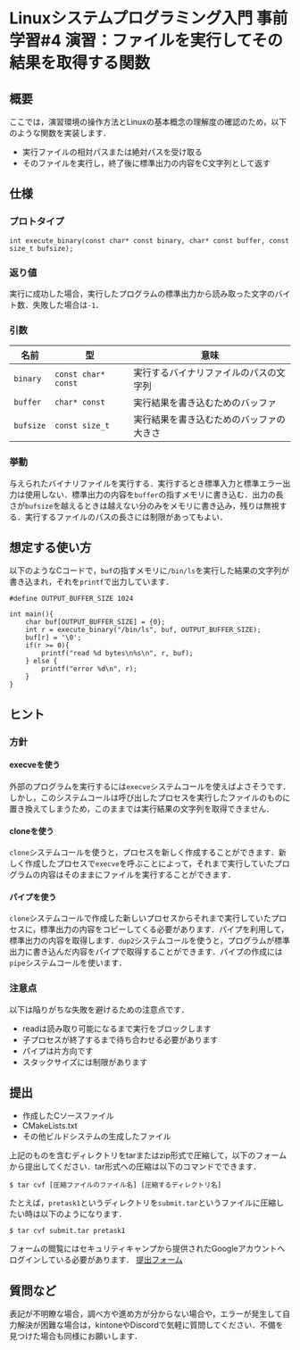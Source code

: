 # Linuxシステムプログラミング入門 事前学習#4 演習：ファイルを実行してその結果を取得する関数
## 概要
ここでは，演習環境の操作方法とLinuxの基本概念の理解度の確認のため，以下のような関数を実装します．
* 実行ファイルの相対パスまたは絶対パスを受け取る
* そのファイルを実行し，終了後に標準出力の内容をC文字列として返す

## 仕様
### プロトタイプ
```
int execute_binary(const char* const binary, char* const buffer, const size_t bufsize);
```

### 返り値
実行に成功した場合，実行したプログラムの標準出力から読み取った文字のバイト数．失敗した場合は`-1`．

### 引数

|名前|型|意味|
|---|---|---|
|`binary`|`const char* const`|実行するバイナリファイルのパスの文字列|
|`buffer`|`char* const`|実行結果を書き込むためのバッファ|
|`bufsize`|`const size_t`|実行結果を書き込むためのバッファの大きさ|

### 挙動
与えられたバイナリファイルを実行する．実行するとき標準入力と標準エラー出力は使用しない．標準出力の内容を`buffer`の指すメモリに書き込む．出力の長さが`bufsize`を越えるときは越えない分のみをメモリに書き込み，残りは無視する．実行するファイルのパスの長さには制限があってもよい．

## 想定する使い方
以下のようなCコードで，`buf`の指すメモリに`/bin/ls`を実行した結果の文字列が書き込まれ，それを`printf`で出力しています．
```
#define OUTPUT_BUFFER_SIZE 1024

int main(){
	char buf[OUTPUT_BUFFER_SIZE] = {0};
	int r = execute_binary("/bin/ls", buf, OUTPUT_BUFFER_SIZE);
	buf[r] = '\0';
	if(r >= 0){
		printf("read %d bytes\n%s\n", r, buf);
	} else {
		printf("error %d\n", r);
	}
}
```

## ヒント
### 方針
#### execveを使う
外部のプログラムを実行するには`execve`システムコールを使えばよさそうです．しかし，このシステムコールは呼び出したプロセスを実行したファイルのものに置き換えてしまうため，このままでは実行結果の文字列を取得できません．
#### cloneを使う
`clone`システムコールを使うと，プロセスを新しく作成することができます．新しく作成したプロセスで`execve`を呼ぶことによって，それまで実行していたプログラムの内容はそのままにファイルを実行することができます．
#### パイプを使う
`clone`システムコールで作成した新しいプロセスからそれまで実行していたプロセスに，標準出力の内容をコピーしてくる必要があります．パイプを利用して，標準出力の内容を取得します．`dup2`システムコールを使うと，プログラムが標準出力に書き込んだ内容をパイプで取得することができます．パイプの作成には`pipe`システムコールを使います．
### 注意点
以下は陥りがちな失敗を避けるための注意点です．
* readは読み取り可能になるまで実行をブロックします
* 子プロセスが終了するまで待ち合わせる必要があります
* パイプは片方向です
* スタックサイズには制限があります

## 提出
* 作成したCソースファイル
* CMakeLists.txt
* その他ビルドシステムの生成したファイル

上記のものを含むディレクトリをtarまたはzip形式で圧縮して，以下のフォームから提出してください．tar形式への圧縮は以下のコマンドでできます．
```
$ tar cvf [圧縮ファイルのファイル名] [圧縮するディレクトリ名]
```
たとえば，`pretask1`というディレクトリを`submit.tar`というファイルに圧縮したい時は以下のようになります．
```
$ tar cvf submit.tar pretask1
```
フォームの閲覧にはセキュリティキャンプから提供されたGoogleアカウントへログインしている必要があります．
[提出フォーム](https://forms.gle/U8FDNm5NVJywi5FZ7)
## 質問など
表記が不明瞭な場合，調べ方や進め方が分からない場合や，エラーが発生して自力解決が困難な場合は，kintoneやDiscordで気軽に質問してください．不備を見つけた場合も同様にお願いします．
